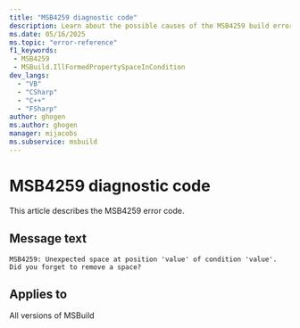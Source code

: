 ```yaml
---
title: "MSB4259 diagnostic code"
description: Learn about the possible causes of the MSB4259 build error, and get troubleshooting tips.
ms.date: 05/16/2025
ms.topic: "error-reference"
f1_keywords:
 - MSB4259
 - MSBuild.IllFormedPropertySpaceInCondition
dev_langs:
  - "VB"
  - "CSharp"
  - "C++"
  - "FSharp"
author: ghogen
ms.author: ghogen
manager: mijacobs
ms.subservice: msbuild
---
```


# MSB4259 diagnostic code

<!-- :::ErrorDefinitionDescription::: -->
<!-- :::editable-content name="introDescription"::: -->
This article describes the MSB4259 error code.
<!-- :::editable-content-end::: -->

## Message text

<!-- :::editable-content name="messageText"::: -->
`MSB4259: Unexpected space at position 'value' of condition 'value'. Did you forget to remove a space?`
<!-- :::editable-content-end::: -->
<!-- MSB4259: Unexpected space at position "{1}" of condition "{0}". Did you forget to remove a space? -->

<!-- :::editable-content name="postOutputDescription"::: -->
<!--
{StrBegin="MSB4259: "}
-->
<!-- :::editable-content-end::: -->
<!-- :::ErrorDefinitionDescription-end::: -->

## Applies to

All versions of MSBuild
